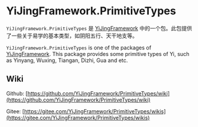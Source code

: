 ﻿# YiJingFramework.PrimitiveTypes

`YiJingFramework.PrimitiveTypes` 是 [YiJingFramework](https://yijingframework.github.io/) 中的一个包。此包提供了一些关于易学的基本类型，如阴阳五行、天干地支等。

`YiJingFramework.PrimitiveTypes` is one of the packages of [YiJingFramework](https://github.com/YiJingFramework/YiJingFramework/wiki). This package provides some primitive types of Yi, such as Yinyang, Wuxing, Tiangan, Dizhi, Gua and etc.

## Wiki

Github: [https://github.com/YiJingFramework/PrimitiveTypes/wiki](https://github.com/YiJingFramework/PrimitiveTypes/wiki)

Gitee: [https://gitee.com/YiJingFramework/PrimitiveTypes/wikis](https://gitee.com/YiJingFramework/PrimitiveTypes/wikis)
